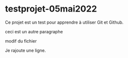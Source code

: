 # testprojet-05mai2022

Ce projet est un test pour apprendre à utiliser Git et Github.

ceci est un autre paragraphe

modif du fichier

Je rajoute une ligne.
